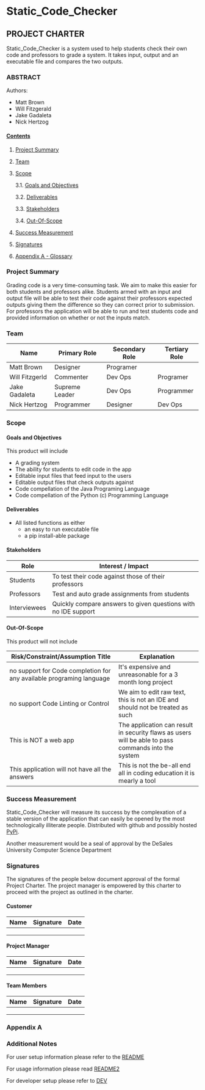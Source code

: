 # Static_Code_Checker

## PROJECT CHARTER

Static_Code_Checker is a system used to help students check their own code and professors to grade a system. It takes input, output and an executable file and compares the two outputs. 

### ABSTRACT


Authors:
- Matt Brown
- Will Fitzgerald
- Jake Gadaleta
- Nick Hertzog

#### [Contents](###Contents)

1. [Project Summary](###Project%20Summary)
2. [Team](###Team)
3. [Scope](###Scope)

    3.1. [Goals and Objectives](####Goals%20and%20Objectives)

    3.2. [Deliverables](####Deliverables)

    3.3. [Stakeholders](####Stakeholders)

    3.4. [Out-Of-Scope](####Out-Of-Scope)

4. [Success Measurement](###Success%20Measurement)
5. [Signatures](###Signatures)
6. [Appendix A - Glossary](###Appendix%20A)

### Project Summary

Grading code is a very time-consuming task. We aim to make this easier for both students and professors alike. Students armed with an input and output file will be able to test their code against their professors expected outputs giving them the difference so they can correct prior to submission. For professors the application will be able to run and test students code and provided information on whether or not the inputs match.


### Team

| Name           | Primary Role | Secondary Role | Tertiary Role |
|----------------|--------------|----------------|---------------|
| Matt Brown     |Designer      |Programer       |               |
| Will Fitzgerld |Commenter     |Dev Ops         |Programer      |
| Jake Gadaleta  |Supreme Leader|Dev Ops         |Programmer     |
| Nick Hertzog   |Programmer    |Designer        |Dev Ops        |

### Scope



#### Goals and Objectives

This product will include

- A grading system
- The ability for students to edit code in the app
- Editable input files that feed input to the users
- Editable output files that check outputs against 
- Code compellation of the Java Programing Language
- Code compellation of the Python (c) Programming Language



#### Deliverables

- All listed functions as either
    - an easy to run executable file
    - a pip install-able package

#### Stakeholders


| Role | Interest / Impact |
|------|--------------------|
| Students      | To test their code against those of their professors                   |
| Professors    | Test and auto grade assignments from students                          |
| Interviewees  | Quickly compare answers to given questions with no IDE support         |

#### Out-Of-Scope

This product will not include

| Risk/Constraint/Assumption Title | Explanation |
|-------------------------------------------------------|------------------------------------------------------------------------|
| no support for Code completion for any available programing language  | It's expensive and unreasonable for a 3 month long project             |
|  no support Code Linting or Control                               | We aim to edit raw text, this is not an IDE and should not be treated as such|
| This is NOT a web app                                 | The application can result in security flaws as users will be able to pass commands into the system |
| This application will not have all the answers        | This is not the be-all end all in coding education it is mearly a tool|

### Success Measurement

Static_Code_Checker will measure its success by the complexation of a stable version of the application that can easily be opened by the most technologically illiterate people. Distributed with github and possibly hosted [PyPi](https://pypi.org/).

Another measurement would be a seal of approval by the DeSales University Computer Science Department

### Signatures

The signatures of the people below document approval of the formal Project Charter.  The project manager is empowered by this charter to proceed with the project as outlined in the charter.


#### Customer

| Name | Signature | Date |
|------|-----------|------|
|      |           |      |
|      |           |      |
|      |           |      |

#### Project Manager

| Name | Signature | Date |
|------|-----------|------|
|      |           |      |
|      |           |      |
|      |           |      |

#### Team Members

| Name | Signature | Date |
|------|-----------|------|
|      |           |      |
|      |           |      |
|      |           |      |

### Appendix A



### Additional Notes

For user setup information please refer to the [README](README.md)

For usage information please read [README2](README2.md)

For developer setup please refer to [DEV](DEV.md)
